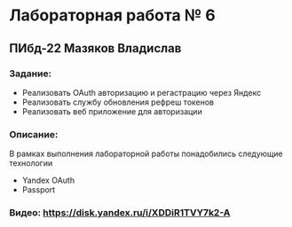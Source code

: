 # Лабораторная работа № 6
## ПИбд-22 Мазяков Владислав
### Задание:
* Реализовать OAuth авторизацию и регастрацию через Яндекс
* Реализовать службу обновления рефреш токенов
* Реализовать веб приложение для авторизации

### Описание:
В рамках выполнения лабораторной работы понадобились следующие технологии
* Yandex OAuth
* Passport

### Видео: https://disk.yandex.ru/i/XDDiR1TVY7k2-A
